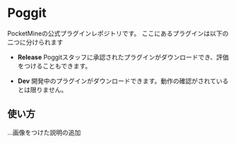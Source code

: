 # Poggit
PocketMineの公式プラグインレポジトリです。
ここにあるプラグインは以下の二つに分けられます

- **Release** Poggitスタッフに承認されたプラグインがダウンロードでき、評価をつけることもできます。

- **Dev** 開発中のプラグインがダウンロードできます。動作の確認がされているとは限りません。

## 使い方
...画像をつけた説明の追加